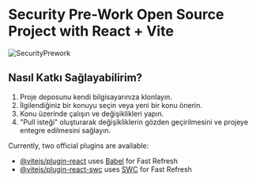 # Security Pre-Work Open Source Project with React + Vite 
![SecurityPrework](https://github.com/emreefedogan/Security-PreWork/assets/52632488/b9302e91-501c-48d8-8234-b02963dabd01)


## Nasıl Katkı Sağlayabilirim?

1. Proje deposunu kendi bilgisayarınıza klonlayın.
2. İlgilendiğiniz bir konuyu seçin veya yeni bir konu önerin.
3. Konu üzerinde çalışın ve değişiklikleri yapın.
4. "Pull isteği" oluşturarak değişikliklerin gözden geçirilmesini ve projeye entegre edilmesini sağlayın.



Currently, two official plugins are available:

- [@vitejs/plugin-react](https://github.com/vitejs/vite-plugin-react/blob/main/packages/plugin-react/README.md) uses [Babel](https://babeljs.io/) for Fast Refresh
- [@vitejs/plugin-react-swc](https://github.com/vitejs/vite-plugin-react-swc) uses [SWC](https://swc.rs/) for Fast Refresh

